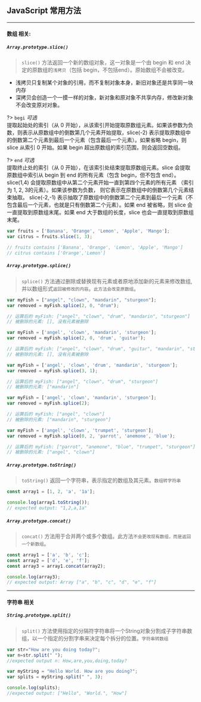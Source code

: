 ## JavaScript 常用方法

---

#### 数组 相关:


##### `Array.prototype.slice()`

> `slice()` 方法返回一个新的数组对象，这一对象是一个由 begin 和 end 决定的原数组的`浅拷贝`（包括 begin，不包括end）。原始数组不会被改变。

- 浅拷贝只复制某个对象的引用，而不复制对象本身，新旧对象还是共享同一块内存
- 深拷贝会创造一个一摸一样的对象，新对象和原对象不共享内存，修改新对象不会改变原对对象。

?> `begi` *可选* <br>
提取起始处的索引（从 0 开始），从该索引开始提取原数组元素。如果该参数为负数，则表示从原数组中的倒数第几个元素开始提取，slice(-2) 表示提取原数组中的倒数第二个元素到最后一个元素（包含最后一个元素）。如果省略 begin，则 slice 从索引 0 开始。如果 begin 超出原数组的索引范围，则会返回空数组。

?> `end` *可选* <br>
提取终止处的索引（从 0 开始），在该索引处结束提取原数组元素。slice 会提取原数组中索引从 begin 到 end 的所有元素（包含 begin，但不包含 end）。slice(1,4) 会提取原数组中从第二个元素开始一直到第四个元素的所有元素 （索引为 1, 2, 3的元素）。如果该参数为负数， 则它表示在原数组中的倒数第几个元素结束抽取。 slice(-2,-1) 表示抽取了原数组中的倒数第二个元素到最后一个元素（不包含最后一个元素，也就是只有倒数第二个元素）。如果 end 被省略，则 slice 会一直提取到原数组末尾。如果 end 大于数组的长度，slice 也会一直提取到原数组末尾。

```js
var fruits = ['Banana', 'Orange', 'Lemon', 'Apple', 'Mango'];
var citrus = fruits.slice(1, 3);

// fruits contains ['Banana', 'Orange', 'Lemon', 'Apple', 'Mango']
// citrus contains ['Orange','Lemon']
```


##### `Array.prototype.splice()`

> `splice()` 方法通过删除或替换现有元素或者原地添加新的元素来修改数组,并以数组形式`返回被修改的内容`。`此方法会改变原数组`。

```js
var myFish = ["angel", "clown", "mandarin", "sturgeon"];
var removed = myFish.splice(2, 0, "drum");

// 运算后的 myFish: ["angel", "clown", "drum", "mandarin", "sturgeon"]
// 被删除的元素: [], 没有元素被删除
```

```js
var myFish = ['angel', 'clown', 'mandarin', 'sturgeon'];
var removed = myFish.splice(2, 0, 'drum', 'guitar');

// 运算后的 myFish: ["angel", "clown", "drum", "guitar", "mandarin", "sturgeon"]
// 被删除的元素: [], 没有元素被删除
```

```js
var myFish = ['angel', 'clown', 'drum', 'mandarin', 'sturgeon'];
var removed = myFish.splice(3, 1);

// 运算后的 myFish: ["angel", "clown", "drum", "sturgeon"]
// 被删除的元素: ["mandarin"]
```

```js
var myFish = ['angel', 'clown', 'mandarin', 'sturgeon'];
var removed = myFish.splice(2);

// 运算后的 myFish: ["angel", "clown"]
// 被删除的元素: ["mandarin", "sturgeon"]
```

```js
var myFish = ['angel', 'clown', 'trumpet', 'sturgeon'];
var removed = myFish.splice(0, 2, 'parrot', 'anemone', 'blue');

// 运算后的 myFish: ["parrot", "anemone", "blue", "trumpet", "sturgeon"]
// 被删除的元素: ["angel", "clown"]
```


##### `Array.prototype.toString()`

> `toString()` 返回一个字符串，表示指定的数组及其元素。`数组转字符串`

```js
const array1 = [1, 2, 'a', '1a'];

console.log(array1.toString());
// expected output: "1,2,a,1a"
```

##### `Array.prototype.concat()`

> `concat()` 方法用于合并两个或多个数组。此方法`不会更改现有数组，而是返回一个新数组`。

```js
const array1 = ['a', 'b', 'c'];
const array2 = ['d', 'e', 'f'];
const array3 = array1.concat(array2);

console.log(array3);
// expected output: Array ["a", "b", "c", "d", "e", "f"]
```

---

#### 字符串 相关

##### `String.prototype.split()`

> `split()` 方法使用指定的分隔符字符串将一个String对象分割成子字符串数组，以一个指定的分割字串来决定每个拆分的位置。`字符串转数组`

```js
var str="How are you doing today?";
var n=str.split(" ");
//expected output n: How,are,you,doing,today?
```

```js
var myString = "Hello World. How are you doing?";
var splits = myString.split(" ", 3);

console.log(splits);
//expected output: ["Hello", "World.", "How"]
```